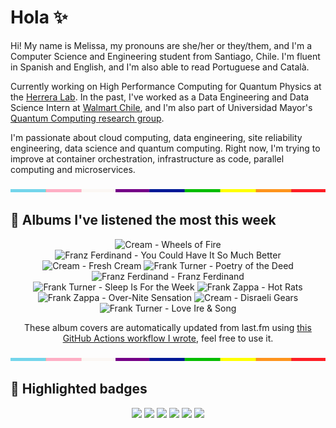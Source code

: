 # Hola ✨
Hi! My name is Melissa, my pronouns are she/her or they/them, and I'm a Computer Science and Engineering student from Santiago, Chile. I'm fluent in Spanish and English, and I'm also able to read Portuguese and Català.

Currently working on High Performance Computing for Quantum Physics at the [Herrera Lab](http://fherreralab.com/). In the past, I've worked as a Data Engineering and Data Science Intern at [Walmart Chile](https://github.com/walmartdigital/), and I'm also part of Universidad Mayor's [Quantum Computing research group](https://www.diariomayor.cl/ciencia-um/docentes-y-estudiantes-crean-el-primer-grupo-de-computacion-cuantica-u-mayor.html).

I'm passionate about cloud computing, data engineering, site reliability engineering, data science and quantum computing. Right now, I'm trying to improve at container orchestration, infrastructure as code, parallel computing and microservices.

<img src="hr.png" width="100%" height="5px">

## 🎵 Albums I've listened the most this week
<!-- lastfm -->
<p align="center"><img src="https://lastfm.freetls.fastly.net/i/u/64s/e9fc11176e774692c6ee5104f197c0d8.png" title="Cream - Wheels of Fire"> <img src="https://lastfm.freetls.fastly.net/i/u/64s/996a3f46b6494165b4cec60776509d15.png" title="Franz Ferdinand - You Could Have It So Much Better"> <img src="https://lastfm.freetls.fastly.net/i/u/64s/9bdb8fb80e35856be323bd4a50cc54c6.jpg" title="Cream - Fresh Cream"> <img src="https://lastfm.freetls.fastly.net/i/u/64s/5bdf8bc902214fe4cfca8a44d302e867.jpg" title="Frank Turner - Poetry of the Deed"> <img src="https://lastfm.freetls.fastly.net/i/u/64s/d626440881e69e85f9cdc8f45d710fa9.jpg" title="Franz Ferdinand - Franz Ferdinand"> <img src="https://lastfm.freetls.fastly.net/i/u/64s/969d21d4cf364df2cde0d791de7a0ebb.jpg" title="Frank Turner - Sleep Is For the Week"> <img src="https://lastfm.freetls.fastly.net/i/u/64s/557397c58f19a5a89a003056ab196692.jpg" title="Frank Zappa - Hot Rats"> <img src="https://lastfm.freetls.fastly.net/i/u/64s/881bd27191543eef056663b1b6d95639.jpg" title="Frank Zappa - Over-Nite Sensation"> <img src="https://lastfm.freetls.fastly.net/i/u/64s/52907e184f756b6f351f7b87acd7005a.jpg" title="Cream - Disraeli Gears"> <img src="https://lastfm.freetls.fastly.net/i/u/64s/b90c87b587d44abab5f3895a868e1a13.jpg" title="Frank Turner - Love Ire & Song"> </p>

<p align="center">These album covers are automatically updated from last.fm using <a href="https://github.com/marketplace/actions/lastfm-to-markdown">this GitHub Actions workflow I wrote</a>, feel free to use it.</p>

<img src="hr.png" width="100%" height="5px">

## 🏅 Highlighted badges
<p align="center" style="vertical-align:middle;">
  <a href="https://www.credly.com/badges/c8caff74-4c34-4211-affe-8bd7692771c8"><img src="https://images.credly.com/size/100x100/images/cf9b772d-7cf9-4c11-9aa7-46ab006f0ce6/IBM_Quantum_Challenge_2021_Achievement_V2.png"></a>
  <a href="https://www.credly.com/badges/52a4021b-34e6-413d-a4bd-cc29d3a686f6"><img src="https://images.credly.com/size/100x100/images/28944969-813a-43b9-944f-7910111ce764/Professional_Certificate_-_Data_Science.png"></a>
  <a href="https://www.credly.com/badges/cfeca386-7b9d-487f-8e2b-b3cfa069c734"><img src="https://images.credly.com/size/100x100/images/ac4daa48-1924-4dc5-80cf-ede5a08bac51/Data_Science_Foundations_Specialization.png"></a>
  <a href="https://www.credly.com/badges/0372a945-8a67-4d57-9643-b46b8dbf2fa6"><img src="https://images.credly.com/size/100x100/images/4a5f4849-54ae-461f-97ad-cb9c9a04eb63/Adv_Data_Science_Specialization.png"></a>
  <a href="https://www.credly.com/badges/348acaad-19d1-4f5a-8a6f-145d80dca3dc"><img src="https://images.credly.com/size/100x100/images/1dee8dee-d779-462e-9fd4-df5119546349/Build_Smart_on_Kubernetes_World_Tour.png"></a>
  <a href="https://google.qwiklabs.com/public_profiles/9fac59c2-c0f1-4b5c-b207-47c9cd7d6072"><img src="https://cdn.qwiklabs.com/GHzcYBb00JYUF9Rgf3D9A4inwRHYnFtISMvcRlb%2FClU%3D" width="100px"></a>
</p>
